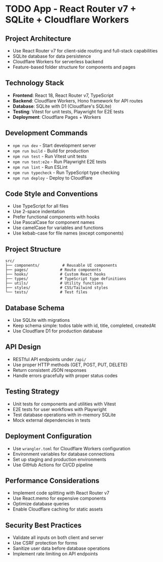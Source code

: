 # TODO App - React Router v7 + SQLite + Cloudflare Workers

## Project Architecture
- Use React Router v7 for client-side routing and full-stack capabilities
- SQLite database for data persistence
- Cloudflare Workers for serverless backend
- Feature-based folder structure for components and pages

## Technology Stack
- **Frontend**: React 18, React Router v7, TypeScript
- **Backend**: Cloudflare Workers, Hono framework for API routes
- **Database**: SQLite with D1 (Cloudflare's SQLite)
- **Testing**: Vitest for unit tests, Playwright for E2E tests
- **Deployment**: Cloudflare Pages + Workers

## Development Commands
- `npm run dev` - Start development server
- `npm run build` - Build for production
- `npm run test` - Run Vitest unit tests
- `npm run test:e2e` - Run Playwright E2E tests
- `npm run lint` - Run ESLint
- `npm run typecheck` - Run TypeScript type checking
- `npm run deploy` - Deploy to Cloudflare

## Code Style and Conventions
- Use TypeScript for all files
- Use 2-space indentation
- Prefer functional components with hooks
- Use PascalCase for component names
- Use camelCase for variables and functions
- Use kebab-case for file names (except components)

## Project Structure
```
src/
├── components/          # Reusable UI components
├── pages/              # Route components
├── hooks/              # Custom React hooks
├── types/              # TypeScript type definitions
├── utils/              # Utility functions
├── styles/             # CSS/Tailwind styles
└── tests/              # Test files
```

## Database Schema
- Use SQLite with migrations
- Keep schema simple: todos table with id, title, completed, createdAt
- Use Cloudflare D1 for production database

## API Design
- RESTful API endpoints under `/api/`
- Use proper HTTP methods (GET, POST, PUT, DELETE)
- Return consistent JSON responses
- Handle errors gracefully with proper status codes

## Testing Strategy
- Unit tests for components and utilities with Vitest
- E2E tests for user workflows with Playwright
- Test database operations with in-memory SQLite
- Mock external dependencies in tests

## Deployment Configuration
- Use `wrangler.toml` for Cloudflare Workers configuration
- Environment variables for database connections
- Set up staging and production environments
- Use GitHub Actions for CI/CD pipeline

## Performance Considerations
- Implement code splitting with React Router v7
- Use React.memo for expensive components
- Optimize database queries
- Enable Cloudflare caching for static assets

## Security Best Practices
- Validate all inputs on both client and server
- Use CSRF protection for forms
- Sanitize user data before database operations
- Implement rate limiting on API endpoints